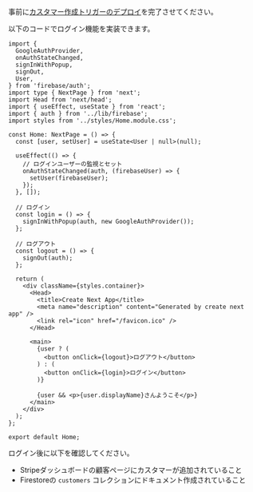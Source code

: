 事前に[カスタマー作成トリガーのデプロイ](?id=firebase-create-customer)を完了させてください。

以下のコードでログイン機能を実装できます。

```tsx:pages.index.tsx
import {
  GoogleAuthProvider,
  onAuthStateChanged,
  signInWithPopup,
  signOut,
  User,
} from 'firebase/auth';
import type { NextPage } from 'next';
import Head from 'next/head';
import { useEffect, useState } from 'react';
import { auth } from '../lib/firebase';
import styles from '../styles/Home.module.css';

const Home: NextPage = () => {
  const [user, setUser] = useState<User | null>(null);

  useEffect(() => {
    // ログインユーザーの監視とセット
    onAuthStateChanged(auth, (firebaseUser) => {
      setUser(firebaseUser);
    });
  }, []);

  // ログイン
  const login = () => {
    signInWithPopup(auth, new GoogleAuthProvider());
  };

  // ログアウト
  const logout = () => {
    signOut(auth);
  };

  return (
    <div className={styles.container}>
      <Head>
        <title>Create Next App</title>
        <meta name="description" content="Generated by create next app" />
        <link rel="icon" href="/favicon.ico" />
      </Head>

      <main>
        {user ? (
          <button onClick={logout}>ログアウト</button>
        ) : (
          <button onClick={login}>ログイン</button>
        )}

        {user && <p>{user.displayName}さんようこそ</p>}
      </main>
    </div>
  );
};

export default Home;
```

ログイン後に以下を確認してください。

- Stripeダッシュボードの顧客ページにカスタマーが追加されていること
- Firestoreの `customers` コレクションにドキュメント作成されていること
